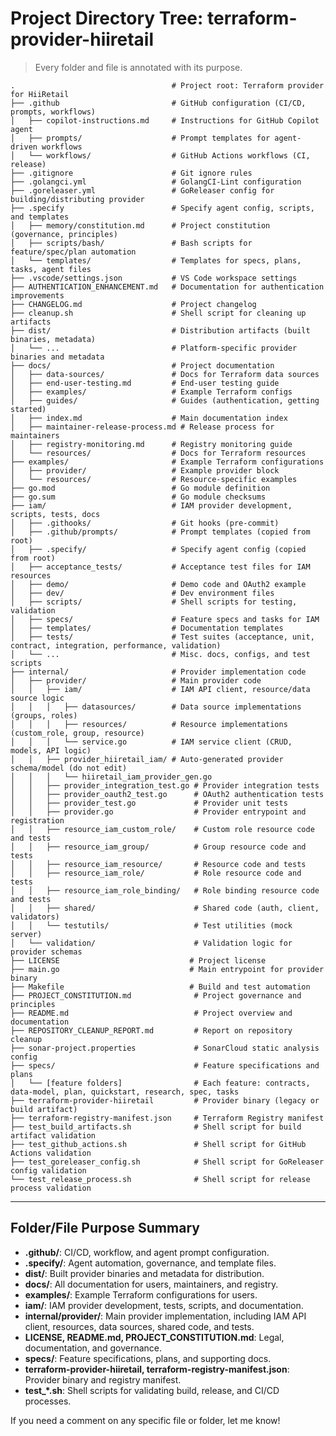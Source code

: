 # Project Directory Tree: terraform-provider-hiiretail

> Every folder and file is annotated with its purpose.

```
.                                   # Project root: Terraform provider for HiiRetail
├── .github                         # GitHub configuration (CI/CD, prompts, workflows)
│   ├── copilot-instructions.md     # Instructions for GitHub Copilot agent
│   ├── prompts/                    # Prompt templates for agent-driven workflows
│   └── workflows/                  # GitHub Actions workflows (CI, release)
├── .gitignore                      # Git ignore rules
├── .golangci.yml                   # GolangCI-Lint configuration
├── .goreleaser.yml                 # GoReleaser config for building/distributing provider
├── .specify                        # Specify agent config, scripts, and templates
│   ├── memory/constitution.md      # Project constitution (governance, principles)
│   ├── scripts/bash/               # Bash scripts for feature/spec/plan automation
│   └── templates/                  # Templates for specs, plans, tasks, agent files
├── .vscode/settings.json           # VS Code workspace settings
├── AUTHENTICATION_ENHANCEMENT.md   # Documentation for authentication improvements
├── CHANGELOG.md                    # Project changelog
├── cleanup.sh                      # Shell script for cleaning up artifacts
├── dist/                           # Distribution artifacts (built binaries, metadata)
│   └── ...                         # Platform-specific provider binaries and metadata
├── docs/                           # Project documentation
│   ├── data-sources/               # Docs for Terraform data sources
│   ├── end-user-testing.md         # End-user testing guide
│   ├── examples/                   # Example Terraform configs
│   ├── guides/                     # Guides (authentication, getting started)
│   ├── index.md                    # Main documentation index
│   ├── maintainer-release-process.md # Release process for maintainers
│   ├── registry-monitoring.md      # Registry monitoring guide
│   └── resources/                  # Docs for Terraform resources
├── examples/                       # Example Terraform configurations
│   ├── provider/                   # Example provider block
│   └── resources/                  # Resource-specific examples
├── go.mod                          # Go module definition
├── go.sum                          # Go module checksums
├── iam/                            # IAM provider development, scripts, tests, docs
│   ├── .githooks/                  # Git hooks (pre-commit)
│   ├── .github/prompts/            # Prompt templates (copied from root)
│   ├── .specify/                   # Specify agent config (copied from root)
│   ├── acceptance_tests/           # Acceptance test files for IAM resources
│   ├── demo/                       # Demo code and OAuth2 example
│   ├── dev/                        # Dev environment files
│   ├── scripts/                    # Shell scripts for testing, validation
│   ├── specs/                      # Feature specs and tasks for IAM
│   ├── templates/                  # Documentation templates
│   ├── tests/                      # Test suites (acceptance, unit, contract, integration, performance, validation)
│   └── ...                         # Misc. docs, configs, and test scripts
├── internal/                       # Provider implementation code
│   ├── provider/                   # Main provider code
│   │   ├── iam/                    # IAM API client, resource/data source logic
│   │   │   ├── datasources/        # Data source implementations (groups, roles)
│   │   │   ├── resources/          # Resource implementations (custom_role, group, resource)
│   │   │   └── service.go          # IAM service client (CRUD, models, API logic)
│   │   ├── provider_hiiretail_iam/ # Auto-generated provider schema/model (do not edit)
│   │   │   └── hiiretail_iam_provider_gen.go
│   │   ├── provider_integration_test.go # Provider integration tests
│   │   ├── provider_oauth2_test.go      # OAuth2 authentication tests
│   │   ├── provider_test.go             # Provider unit tests
│   │   ├── provider.go                  # Provider entrypoint and registration
│   │   ├── resource_iam_custom_role/    # Custom role resource code and tests
│   │   ├── resource_iam_group/          # Group resource code and tests
│   │   ├── resource_iam_resource/       # Resource code and tests
│   │   ├── resource_iam_role/           # Role resource code and tests
│   │   ├── resource_iam_role_binding/   # Role binding resource code and tests
│   │   ├── shared/                      # Shared code (auth, client, validators)
│   │   └── testutils/                   # Test utilities (mock server)
│   └── validation/                      # Validation logic for provider schemas
├── LICENSE                             # Project license
├── main.go                             # Main entrypoint for provider binary
├── Makefile                            # Build and test automation
├── PROJECT_CONSTITUTION.md              # Project governance and principles
├── README.md                            # Project overview and documentation
├── REPOSITORY_CLEANUP_REPORT.md         # Report on repository cleanup
├── sonar-project.properties             # SonarCloud static analysis config
├── specs/                               # Feature specifications and plans
│   └── [feature folders]                # Each feature: contracts, data-model, plan, quickstart, research, spec, tasks
├── terraform-provider-hiiretail         # Provider binary (legacy or build artifact)
├── terraform-registry-manifest.json     # Terraform Registry manifest
├── test_build_artifacts.sh              # Shell script for build artifact validation
├── test_github_actions.sh               # Shell script for GitHub Actions validation
├── test_goreleaser_config.sh            # Shell script for GoReleaser config validation
└── test_release_process.sh              # Shell script for release process validation
```

---

## Folder/File Purpose Summary

- **.github/**: CI/CD, workflow, and agent prompt configuration.
- **.specify/**: Agent automation, governance, and template files.
- **dist/**: Built provider binaries and metadata for distribution.
- **docs/**: All documentation for users, maintainers, and registry.
- **examples/**: Example Terraform configurations for users.
- **iam/**: IAM provider development, tests, scripts, and documentation.
- **internal/provider/**: Main provider implementation, including IAM API client, resources, data sources, shared code, and tests.
- **LICENSE, README.md, PROJECT_CONSTITUTION.md**: Legal, documentation, and governance.
- **specs/**: Feature specifications, plans, and supporting docs.
- **terraform-provider-hiiretail, terraform-registry-manifest.json**: Provider binary and registry manifest.
- **test_*.sh**: Shell scripts for validating build, release, and CI/CD processes.

If you need a comment on any specific file or folder, let me know!
